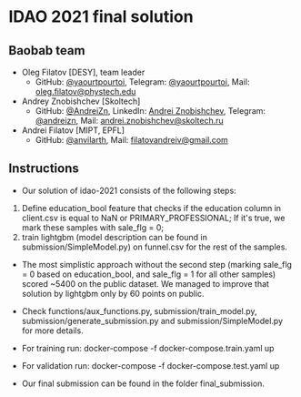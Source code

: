 # IDAO 2021 final solution


## Baobab team
* Oleg Filatov [DESY], team leader
  * GitHub: [@yaourtpourtoi](https://github.com/yaourtpourtoi), Telegram: [@yaourtpourtoi](https://t.me/yaourtpourtoi), Mail: <oleg.filatov@phystech.edu> 
* Andrey Znobishchev [Skoltech]
  * GitHub: [@AndreiZn](https://github.com/AndreiZn), LinkedIn: [Andrei Znobishchev](https://ru.linkedin.com/in/andrei-znobishchev-9a498981), Telegram: [@andreizn](https://t.me/andreizn), Mail: <andrei.znobishchev@skoltech.ru> 
* Andrei Filatov [MIPT, EPFL]
  * GitHub: [@anvilarth](https://github.com/anvilarth), Mail: <filatovandreiv@gmail.com>

## Instructions
- Our solution of idao-2021 consists of the following steps:

1) Define education_bool feature that checks if the education column in client.csv is equal to NaN or PRIMARY_PROFESSIONAL; If it's true, we mark these samples with sale_flg = 0;
2) train lightgbm (model description can be found in submission/SimpleModel.py) on funnel.csv for the rest of the samples. 

- The most simplistic approach without the second step (marking  sale_flg = 0 based on education_bool, and sale_flg = 1 for all other samples) scored ~5400 on the public dataset. We managed to improve that solution by lightgbm only by 60 points on public.

- Check functions/aux_functions.py, submission/train_model.py, submission/generate_submission.py and submission/SimpleModel.py for more details.

- For training run: docker-compose -f docker-compose.train.yaml up

- For validation run: docker-compose -f docker-compose.test.yaml up 

- Our final submission can be found in the folder final_submission.
